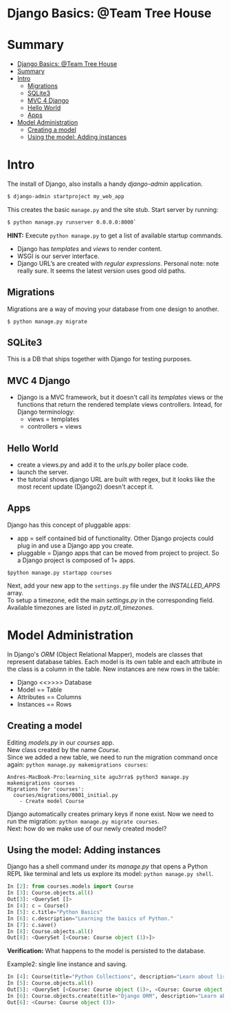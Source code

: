 # Django Basics: @Team Tree House

# Summary
<!-- TOC depthTo:2 -->

- [Django Basics: @Team Tree House](#django-basics-team-tree-house)
- [Summary](#summary)
- [Intro](#intro)
    - [Migrations](#migrations)
    - [SQLite3](#sqlite3)
    - [MVC 4 Django](#mvc-4-django)
    - [Hello World](#hello-world)
    - [Apps](#apps)
- [Model Administration](#model-administration)
    - [Creating a model](#creating-a-model)
    - [Using the model: Adding instances](#using-the-model-adding-instances)

<!-- /TOC -->

# Intro
The install of Django, also installs a handy *django-admin* application.
```bash
$ django-admin startproject my_web_app
```

This creates the basic `manage.py` and the site stub. Start server by running:   
```bash
$ python manage.py runserver 0.0.0.0:8000`
```

**HINT:** Execute `python manage.py` to get a list of available startup commands.

* Django has *templates* and *views* to render content.
* WSGI is our server interface.
* Django URL’s are created with *regular expressions*. Personal note: note really sure. It seems the latest version uses good old paths.

## Migrations
Migrations are a way of moving your database from one design to another.
```
$ python manage.py migrate
```

## SQLite3
This is a DB that ships together with Django for testing purposes.

## MVC 4 Django
* Django is a MVC framework, but it doesn't call its *templates* views or the functions that return the rendered template views controllers. Intead, for Django terminology:
    - views = templates
    - controllers = views

## Hello World
* create a views.py and add it to the *urls.py* boiler place code.
* launch the server.
* the tutorial shows django URL are built with regex, but it looks like the most recent update (Django2) doesn't accept it.

## Apps
Django has this concept of pluggable apps:
* app = self contained bid of functionality. Other Django projects could plug in and use a Django app you create.
* pluggable = Django apps that can be moved from project to project.
So a Django project is composed of 1+ apps.

```
$python manage.py startapp courses
```

Next, add your new app to the `settings.py` file under the *INSTALLED_APPS* array.  
To setup a timezone, edit the main *settings.py* in the corresponding field. Available timezones are listed in *pytz.all_timezones*.

# Model Administration
In Django's *ORM* (Object Relational Mapper), models are classes that represent database tables. Each model is its own table and each attribute in the class is a column in the table. New instances are new rows in the table:
* Django <<>>>> Database
* Model == Table
* Attributes == Columns
* Instances == Rows

## Creating a model
Editing *models.py* in our *courses* app.  
New class created by the name *Course*.  
Since we added a new table, we need to run the migration command once again: `python manage.py makemigrations courses`:
```terminal
Andres-MacBook-Pro:learning_site agu3rra$ python3 manage.py makemigrations courses
Migrations for 'courses':
  courses/migrations/0001_initial.py
    - Create model Course
```
Django automatically creates primary keys if none exist.
Now we need to run the migration: `python manage.py migrate courses`.  
Next: how do we make use of our newly created model?

## Using the model: Adding instances
Django has a shell command under its *manage.py* that opens a Python REPL like terminal and lets us explore its model: `python manage.py shell`.
```python
In [2]: from courses.models import Course
In [3]: Course.objects.all()
Out[3]: <QuerySet []>
In [4]: c = Course()
In [5]: c.title="Python Basics"
In [6]: c.description="Learning the basics of Python."
In [7]: c.save()
In [8]: Course.objects.all()
Out[8]: <QuerySet [<Course: Course object (1)>]>
```
**Verification:** What happens to the model is persisted to the database.

Example2: single line instance and saving.
```python
In [4]: Course(title="Python Collections", description="Learn about list, dict and tuple.").save()
In [5]: Course.objects.all()
Out[5]: <QuerySet [<Course: Course object (1)>, <Course: Course object (2)>]>
In [6]: Course.objects.create(title="Django ORM", description="Learn about the inner workings of the Django ORM")
Out[6]: <Course: Course object (3)>
```
